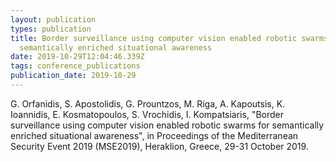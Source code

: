 ```yaml
---
layout: publication
types: publication
title: Border surveillance using computer vision enabled robotic swarms for
  semantically enriched situational awareness
date: 2019-10-29T12:04:46.339Z
tags: conference_publications
publication_date: 2019-10-29
---
```

G. Orfanidis, S. Apostolidis, G. Prountzos, M. Riga, A. Kapoutsis, K. Ioannidis, E. Kosmatopoulos, S. Vrochidis, I. Kompatsiaris, "Border surveillance using computer vision enabled robotic swarms for semantically enriched situational awareness", in Proceedings of the Mediterranean Security Event 2019 (MSE2019), Heraklion, Greece, 29-31 October 2019.